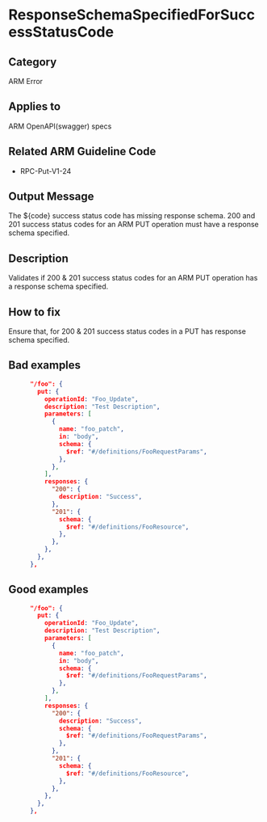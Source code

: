 # ResponseSchemaSpecifiedForSuccessStatusCode

## Category

ARM Error

## Applies to

ARM OpenAPI(swagger) specs

## Related ARM Guideline Code

- RPC-Put-V1-24

## Output Message

The ${code} success status code has missing response schema. 200 and 201 success status codes for an ARM PUT operation must have a response schema specified.

## Description

Validates if 200 & 201 success status codes for an ARM PUT operation has a response schema specified.

## How to fix 

Ensure that, for 200 & 201 success status codes in a PUT has response schema specified.

## Bad examples

```json
      "/foo": {
        put: {
          operationId: "Foo_Update",
          description: "Test Description",
          parameters: [
            {
              name: "foo_patch",
              in: "body",
              schema: {
                $ref: "#/definitions/FooRequestParams",
              },
            },
          ],
          responses: {
            "200": {
              description: "Success",
            },
            "201": {
              schema: {
                $ref: "#/definitions/FooResource",
              },
            },
          },
        },
      },
```

## Good examples

```json
      "/foo": {
        put: {
          operationId: "Foo_Update",
          description: "Test Description",
          parameters: [
            {
              name: "foo_patch",
              in: "body",
              schema: {
                $ref: "#/definitions/FooRequestParams",
              },
            },
          ],
          responses: {
            "200": {
              description: "Success",
              schema: {
                $ref: "#/definitions/FooRequestParams",
              },
            },
            "201": {
              schema: {
                $ref: "#/definitions/FooResource",
              },
            },
          },
        },
      },
```
